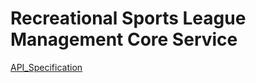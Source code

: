 # Recreational Sports League Management Core Service

[API_Specification](https://recreation-sports-core-service-eja5ffe3fraeb5f8.eastus2-01.azurewebsites.net/api-spec)